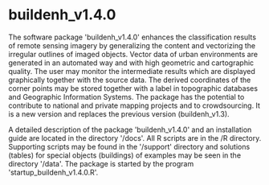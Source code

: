 # buildenh_v1.4.0
The software package 'buildenh_v1.4.0' enhances the classification results of remote sensing imagery by generalizing the content and vectorizing the irregular outlines of imaged objects. Vector data of urban environments are generated in an automated way and with high geometric and cartographic quality. The user may monitor the intermediate results which are displayed graphically together with the source data. The derived coordinates of the corner points may be stored together with a label in topographic databases and Geographic Information Systems. The package has the potential to contribute to national and private mapping projects and to crowdsourcing. It is a new version and replaces the previous version (buildenh_v1.3). 

A detailed description of the package 'buildenh_v1.4.0' and an installation guide are located in the directory '/docs'. All R scripts are in the /R directory. Supporting scripts may be found in the '/support' directory and solutions (tables) for special objects (buildings) of examples may be seen in the directory '/data'. The package is started by the program 'startup_buildenh_v1.4.0.R'.  
